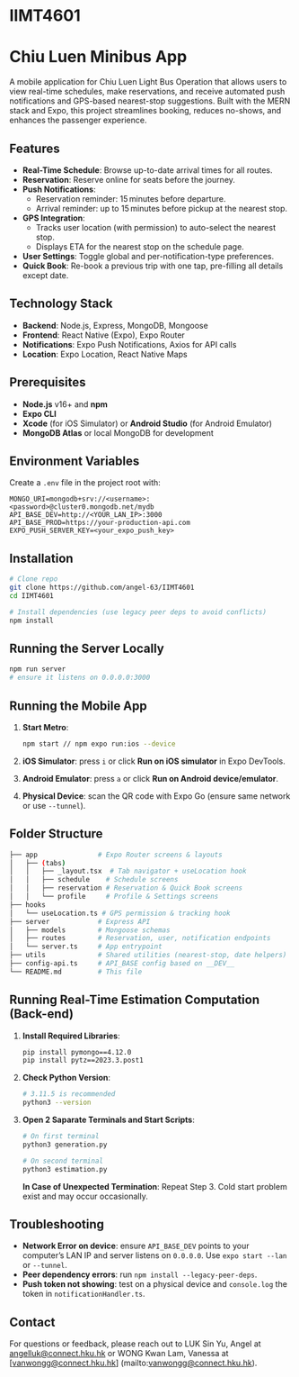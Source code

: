 # IIMT4601
# Chiu Luen Minibus App

A mobile application for Chiu Luen Light Bus Operation that allows users to view real-time schedules, make reservations, and receive automated push notifications and GPS-based nearest-stop suggestions. Built with the MERN stack and Expo, this project streamlines booking, reduces no-shows, and enhances the passenger experience.

## Features

* **Real-Time Schedule**: Browse up-to-date arrival times for all routes.
* **Reservation**: Reserve online for seats before the journey. 
* **Push Notifications**:
  * Reservation reminder: 15 minutes before departure. 
  * Arrival reminder: up to 15 minutes before pickup at the nearest stop.
* **GPS Integration**:
  * Tracks user location (with permission) to auto-select the nearest stop.
  * Displays ETA for the nearest stop on the schedule page.
* **User Settings**: Toggle global and per-notification-type preferences.
* **Quick Book**: Re-book a previous trip with one tap, pre-filling all details except date.

## Technology Stack

* **Backend**: Node.js, Express, MongoDB, Mongoose
* **Frontend**: React Native (Expo), Expo Router
* **Notifications**: Expo Push Notifications, Axios for API calls
* **Location**: Expo Location, React Native Maps

## Prerequisites

* **Node.js** v16+ and **npm**
* **Expo CLI**
* **Xcode** (for iOS Simulator) or **Android Studio** (for Android Emulator)
* **MongoDB Atlas** or local MongoDB for development

## Environment Variables

Create a `.env` file in the project root with:

```env
MONGO_URI=mongodb+srv://<username>:<password>@cluster0.mongodb.net/mydb
API_BASE_DEV=http://<YOUR_LAN_IP>:3000
API_BASE_PROD=https://your-production-api.com
EXPO_PUSH_SERVER_KEY=<your_expo_push_key>
```

## Installation

```bash
# Clone repo
git clone https://github.com/angel-63/IIMT4601
cd IIMT4601

# Install dependencies (use legacy peer deps to avoid conflicts)
npm install
```

## Running the Server Locally

```bash
npm run server
# ensure it listens on 0.0.0.0:3000
```

## Running the Mobile App

1. **Start Metro**:

   ```bash
   npm start // npm expo run:ios --device
   ```
2. **iOS Simulator**: press `i` or click **Run on iOS simulator** in Expo DevTools.
3. **Android Emulator**: press `a` or click **Run on Android device/emulator**.
4. **Physical Device**: scan the QR code with Expo Go (ensure same network or use `--tunnel`).


## Folder Structure

```bash
├── app               # Expo Router screens & layouts
│   ├── (tabs)
│   │   ├── _layout.tsx  # Tab navigator + useLocation hook
│   │   ├── schedule    # Schedule screens
│   │   ├── reservation # Reservation & Quick Book screens
│   │   └── profile     # Profile & Settings screens
├── hooks
│   └── useLocation.ts # GPS permission & tracking hook
├── server            # Express API
│   ├── models        # Mongoose schemas
│   ├── routes        # Reservation, user, notification endpoints
│   └── server.ts     # App entrypoint
├── utils             # Shared utilities (nearest-stop, date helpers)
├── config-api.ts     # API_BASE config based on __DEV__
└── README.md         # This file
```

## Running Real-Time Estimation Computation (Back-end)

1. **Install Required Libraries**:

   ```bash
   pip install pymongo==4.12.0
   pip install pytz==2023.3.post1
   ```
2. **Check Python Version**:

   ```bash
   # 3.11.5 is recommended
   python3 --version
   ```
3. **Open 2 Saparate Terminals and Start Scripts**:

   ```bash
   # On first terminal
   python3 generation.py

   # On second terminal
   python3 estimation.py
   ```
   **In Case of Unexpected Termination**:
   Repeat Step 3.
   Cold start problem exist and may occur occasionally.

## Troubleshooting

* **Network Error on device**: ensure `API_BASE_DEV` points to your computer’s LAN IP and server listens on `0.0.0.0`. Use `expo start --lan` or `--tunnel`.
* **Peer dependency errors**: run `npm install --legacy-peer-deps`.
* **Push token not showing**: test on a physical device and `console.log` the token in `notificationHandler.ts`.

## Contact

For questions or feedback, please reach out to LUK Sin Yu, Angel at [angelluk@connect.hku.hk](mailto:angelluk@connect.hku.hk) or WONG Kwan Lam, Vanessa at [vanwongg@connect.hku.hk] (mailto:vanwongg@connect.hku.hk). 
